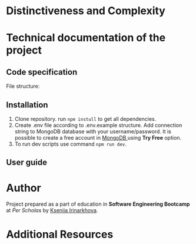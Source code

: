 # Distinctiveness and Complexity


# Technical documentation of the project
## Code specification
File structure:


## Installation
1. Clone repository. run `npm instull` to get all dependencies.
2. Create .env file according to .env.example structure. Add connection string to MongoDB database with your username/password. It is possible to create a free account in [MongoDB ](https://www.mongodb.com/) using **Try Free** option.
3. To run dev scripts use command `npm run dev`.


## User guide


# Author
Project prepared as a part of education in **Software Engineering Bootcamp** at *Per Scholas* by [Kseniia Irinarkhova](https://www.linkedin.com/in/kseniia-irinarkhova/).

# Additional Resources

